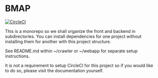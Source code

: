 # BMAP

[![CircleCI](https://circleci.com/gh/ZY-Ang/bmap/tree/master.svg?style=svg)](https://circleci.com/gh/ZY-Ang/bmap/tree/master)

This is a monorepo so we shall organize the front and backend in subdirectories. You can install dependencies for one project without installing them for another with this project structure.

See README.md within ~/crawler or ~/webapp for separate setup instructions.

It is not a requirement to setup CircleCI for this project so if you would like to do so, please visit the documentation yourself.
